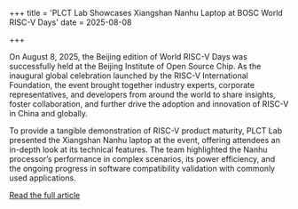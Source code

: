 +++
title = 'PLCT Lab Showcases Xiangshan Nanhu Laptop at BOSC World RISC-V Days'
date = 2025-08-08

+++

On August 8, 2025, the Beijing edition of World RISC-V Days was successfully held at the Beijing Institute of Open Source Chip. As the inaugural global celebration launched by the RISC-V International Foundation, the event brought together industry experts, corporate representatives, and developers from around the world to share insights, foster collaboration, and further drive the adoption and innovation of RISC-V in China and globally.

To provide a tangible demonstration of RISC-V product maturity, PLCT Lab presented the Xiangshan Nanhu laptop at the event, offering attendees an in-depth look at its technical features. The team highlighted the Nanhu processor’s performance in complex scenarios, its power efficiency, and the ongoing progress in software compatibility validation with commonly used applications.

[Read the full article](https://mp.weixin.qq.com/s/OW8OAXUPN-kWurjVjk2VsQ)